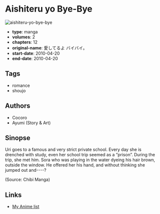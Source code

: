 # Aishiteru yo Bye-Bye

![aishiteru-yo-bye-bye](https://cdn.myanimelist.net/images/manga/3/46377.jpg)

-   **type**: manga
-   **volumes**: 2
-   **chapters**: 12
-   **original-name**: 愛してるよ バイバイ。
-   **start-date**: 2010-04-20
-   **end-date**: 2010-04-20

## Tags

-   romance
-   shoujo

## Authors

-   Cocoro
-   Ayumi (Story & Art)

## Sinopse

Uri goes to a famous and very strict private school. Every day she is drenched with study, even her school trip seemed as a “prison”. During the trip, she met him. Sora who was playing in the water dyeing his hair brown, outside the window. He offered her his hand, and without thinking she jumped out and----?

(Source: Chibi Manga)

## Links

-   [My Anime list](https://myanimelist.net/manga/28903/Aishiteru_yo_Bye-Bye)
